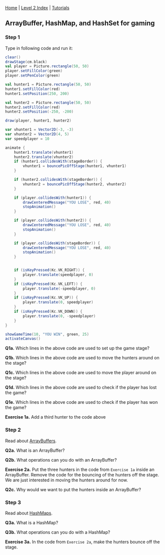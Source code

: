 <div class="nav">
  <a href="../../index.html">Home</a> | <a href="index.html">Level 2 Index</a> | <a href="../../tutorials-index.html">Tutorials</a>
</div>

## ArrayBuffer, HashMap, and HashSet for gaming

### Step 1
Type in following code and run it:

```scala
clear()
drawStage(cm.black)
val player = Picture.rectangle(50, 50)
player.setFillColor(green)
player.setPenColor(green)

val hunter1 = Picture.rectangle(50, 50)
hunter1.setFillColor(red)
hunter1.setPosition(250, 200)

val hunter2 = Picture.rectangle(50, 50)
hunter2.setFillColor(red)
hunter2.setPosition(-250, -200)

draw(player, hunter1, hunter2)

var vhunter1 = Vector2D(-3, -3)
var vhunter2 = Vector2D(4, 5)
var speedplayer = 10

animate {
    hunter1.translate(vhunter1)
    hunter2.translate(vhunter2)
    if (hunter1.collidesWith(stageBorder)) {
        vhunter1 = bouncePicOffStage(hunter1, vhunter1)
    }

    if (hunter2.collidesWith(stageBorder)) {
        vhunter2 = bouncePicOffStage(hunter2, vhunter2)
    }

    if (player.collidesWith(hunter1)) {
        drawCenteredMessage("YOU LOSE", red, 40)
        stopAnimation()
    }

    if (player.collidesWith(hunter2)) {
        drawCenteredMessage("YOU LOSE", red, 40)
        stopAnimation()
    }

    if (player.collidesWith(stageBorder)) {
        drawCenteredMessage("YOU LOSE", red, 40)
        stopAnimation()
    }


    if (isKeyPressed(Kc.VK_RIGHT)) {
        player.translate(speedplayer, 0)
    }
    if (isKeyPressed(Kc.VK_LEFT)) {
        player.translate(-speedplayer, 0)
    }
    if (isKeyPressed(Kc.VK_UP)) {
        player.translate(0, speedplayer)
    }
    if (isKeyPressed(Kc.VK_DOWN)) {
        player.translate(0, -speedplayer)
    }
}

showGameTime(10, "YOU WIN", green, 25)
activateCanvas()
```

**Q1a.** Which lines in the above code are used to set up the game stage?

**Q1b.** Which lines in the above code are used to move the hunters around on the stage?

**Q1c.** Which lines in the above code are used to move the player around on the stage?

**Q1d.** Which lines in the above code are used to check if the player has lost the game?

**Q1e.** Which lines in the above code are used to check if the player has won the game?

**Exercise 1a.** Add a third hunter to the code above

### Step 2

Read about [ArrayBuffers](../../reference/abuffer-hmap-hset.html).

**Q2a.** What is an ArrayBuffer?

**Q2b.** What operations can you do with an ArrayBuffer?

**Exercise 2a.** Put the three hunters in the code from `Exercise 1a` inside an ArrayBuffer. Remove the code for the bouncing of the hunters off the stage. We are just interested in moving the hunters around for now.

**Q2c.** Why would we want to put the hunters inside an ArrayBuffer?

### Step 3

Read about [HashMaps](../../reference/abuffer-hmap-hset.html#hashmap).

**Q3a.** What is a HashMap?

**Q3b.** What operations can you do with a HashMap?

**Exercise 3a.** In the code from `Exercise 2a`, make the hunters bounce off the stage.
